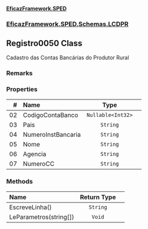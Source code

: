 #### [EficazFramework.SPED](EficazFrameworkSPED.md 'EficazFramework SPED')
### [EficazFramework.SPED.Schemas.LCDPR](EficazFramework.SPED.Schemas.LCDPR.md 'EficazFramework.SPED.Schemas.LCDPR')

## Registro0050 Class

Cadastro das Contas Bancárias do Produtor Rural

### Remarks
### Properties

| # | Name | Type | |
| ---: | :--- | :---: | :--- |
| 02 | CodigoContaBanco | `Nullable<Int32>` |  |
| 03 | Pais | `String` |  |
| 04 | NumeroInstBancaria | `String` |  |
| 05 | Nome | `String` |  |
| 06 | Agencia | `String` |  |
| 07 | NumeroCC | `String` |  |
### Methods

| Name | Return Type | |
| :--- | :---: | :--- |
| EscreveLinha() | `String` |  |
| LeParametros(string[]) | `Void` |  |
